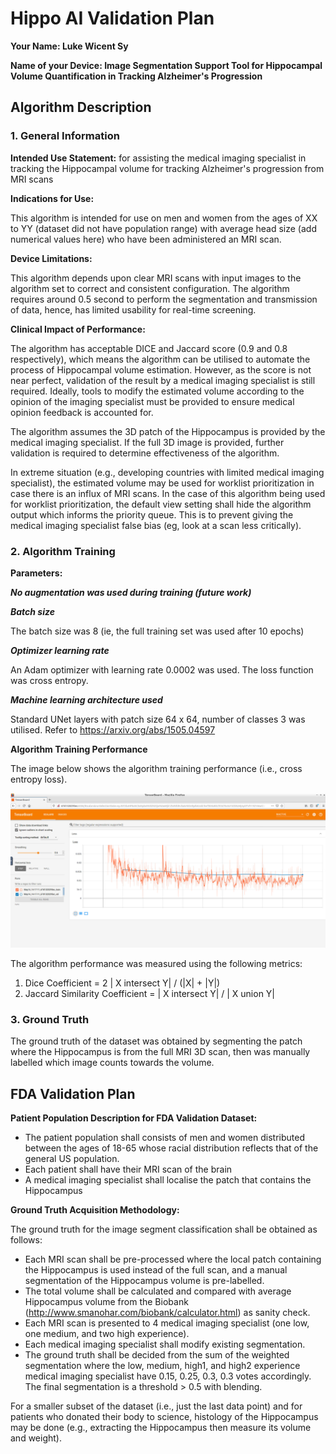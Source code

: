 # Hippo AI Validation Plan

**Your Name: Luke Wicent Sy**

**Name of your Device: Image Segmentation Support Tool for Hippocampal Volume Quantification in Tracking Alzheimer's Progression**

## Algorithm Description 

### 1. General Information

**Intended Use Statement:**
for assisting the medical imaging specialist in tracking the Hippocampal volume for tracking Alzheimer's progression from MRI scans

[//]: # ( What data will the algorithm perform well in the real world and what data it might not perform well on? )

**Indications for Use:**

This algorithm is intended for use on men and women from the ages of XX to YY (dataset did not have population range) with average head size (add numerical values here) who have been administered an MRI scan.

**Device Limitations:**

This algorithm depends upon clear MRI scans with input images to the algorithm set to correct and consistent configuration.
The algorithm requires around 0.5 second to perform the segmentation and transmission of data, hence, has limited usability for real-time screening.

**Clinical Impact of Performance:**

The algorithm has acceptable DICE and Jaccard score (0.9 and 0.8 respectively), which means the algorithm can be utilised to automate the process of Hippocampal volume estimation. However, as the score is not near perfect, validation of the result by a medical imaging specialist is still required. Ideally, tools to modify the estimated volume according to the opinion of the imaging specialist must be provided to ensure medical opinion feedback is accounted for.

The algorithm assumes the 3D patch of the Hippocampus is provided by the medical imaging specialist. If the full 3D image is provided, further validation is required to determine effectiveness of the algorithm.

In extreme situation (e.g., developing countries with limited medical imaging specialist), the estimated volume may be used for worklist prioritization in case there is an influx of MRI scans. In the case of this algorithm being used for worklist prioritization, the default view setting shall hide the algorithm output which informs the priority queue. This is to prevent giving the medical imaging specialist false bias (eg, look at a scan less critically).

### 2. Algorithm Training

**Parameters:**

***No augmentation was used during training (future work)***

***Batch size***

The batch size was 8 (ie, the full training set was used after 10 epochs)

***Optimizer learning rate***

An Adam optimizer with learning rate 0.0002 was used. The loss function was cross entropy.

***Machine learning architecture used***

Standard UNet layers with patch size 64 x 64, number of classes 3 was utilised. Refer to https://arxiv.org/abs/1505.04597


**Algorithm Training Performance**

The image below shows the algorithm training performance (i.e., cross entropy loss).

![Algorithm Training Performance](./figures/tensorboard-graph.png)

The algorithm performance was measured using the following metrics:
1. Dice Coefficient = 2 | X intersect Y| / (|X| + |Y|)
1. Jaccard Similarity Coefficient = | X intersect Y| / | X union Y|

### 3. Ground Truth

The ground truth of the dataset was obtained by segmenting the patch where the Hippocampus is from the full MRI 3D scan, then was manually labelled which image counts towards the volume.

## FDA Validation Plan

**Patient Population Description for FDA Validation Dataset:**

* The patient population shall consists of men and women distributed between the ages of 18-65 whose racial distribution reflects that of the general US population.
* Each patient shall have their MRI scan of the brain
* A medical imaging specialist shall localise the patch that contains the Hippocampus

**Ground Truth Acquisition Methodology:**

The ground truth for the image segment classification shall be obtained as follows:

* Each MRI scan shall be pre-processed where the local patch containing the Hippocampus is used instead of the full scan, and a manual segmentation of the Hippocampus volume is pre-labelled.
* The total volume shall be calculated and compared with average Hippocampus volume from the Biobank (http://www.smanohar.com/biobank/calculator.html) as sanity check.
* Each MRI scan is presented to 4 medical imaging specialist (one low, one medium, and two high experience).
* Each medical imaging specialist shall modify existing segmentation.
* The ground truth shall be decided from the sum of the weighted segmentation where the low, medium, high1, and high2 experience medical imaging specialist have 0.15, 0.25, 0.3, 0.3 votes accordingly. The final segmentation is a threshold > 0.5 with blending.

For a smaller subset of the dataset (i.e., just the last data point) and for patients who donated their body to science, histology of the Hippocampus may be done (e.g., extracting the Hippocampus then measure its volume and weight).

